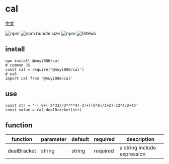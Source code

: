 # cal

[中文](https://github.com/MuYi086/npm_package/blob/master/@muyi086/cal/README-CN.md '中文')

![npm](https://img.shields.io/npm/v/@muyi086/cal) ![npm bundle size](https://img.shields.io/bundlephobia/min/@muyi086/cal) ![npm](https://img.shields.io/npm/dt/@muyi086/cal) ![GitHub](https://img.shields.io/github/license/MuYi086/npm_package)

## install
```SHELL
npm install @muyi086/cal
# common JS
const cal = require('@muyi086/cal')
# es6
import cal from '@muyi086/cal'
```

## use
```JS
const str = '-(-5+(-2*33//3****4)-2)+((5*6)/2+2)-23*4/2+43'
const value = cal.dealBracket(str)
```

## function

function|parameter|default|required|description|
--|--|--|--|--|
dealBracket|string|string|required|a string include expression|